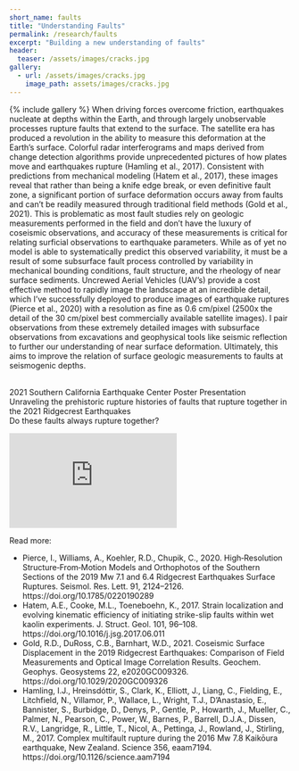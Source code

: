 ```yaml
---
short_name: faults
title: "Understanding Faults" 
permalink: /research/faults
excerpt: "Building a new understanding of faults"
header:
  teaser: /assets/images/cracks.jpg
gallery:
  - url: /assets/images/cracks.jpg
    image_path: assets/images/cracks.jpg 
---
```


{% include gallery %}
When driving forces overcome friction, earthquakes nucleate at depths within the Earth, and through largely unobservable processes rupture faults that extend to the surface. The satellite era has produced a revolution in the ability to measure this deformation at the Earth’s surface. Colorful radar interferograms and maps derived from change detection algorithms provide unprecedented pictures of how plates move and earthquakes rupture (Hamling et al., 2017). Consistent with predictions from mechanical modeling (Hatem et al., 2017), these images reveal that rather than being a knife edge break, or even definitive fault zone,  a significant portion of surface deformation occurs away from faults and can’t be readily measured through traditional field methods (Gold et al., 2021). This is problematic as most fault studies rely on geologic measurements performed in the field and don’t have the luxury of coseismic observations, and accuracy of these measurements is critical for relating surficial observations to earthquake parameters. While as of yet no model is able to systematically predict this observed variability, it must be a result of some subsurface fault process controlled by variability in mechanical bounding conditions, fault structure, and the rheology of near surface sediments. Uncrewed Aerial Vehicles (UAV’s) provide a cost effective method to rapidly image the landscape at an incredible detail, which I’ve successfully deployed to produce images of earthquake ruptures (Pierce et al., 2020) with a resolution as fine as 0.6 cm/pixel (2500x the detail of the 30 cm/pixel best commercially available satellite images). I pair observations from these extremely detailed images with subsurface observations from excavations and geophysical tools like seismic reflection to further our understanding of near surface deformation. Ultimately, this aims to improve the relation of surface geologic measurements to faults at seismogenic depths.  <br> <br>

2021 Southern California Earthquake Center Poster Presentation <br>
Unraveling the prehistoric rupture histories of faults that rupture together in the 2021 Ridgecrest Earthquakes <br>
Do these faults always rupture together? <br> 
<iframe width="auto" height="170" src="https://www.youtube.com/embed/MGTDIlHwMK4" title="YouTube video player" frameborder="0" allow="accelerometer; autoplay; clipboard-write; encrypted-media; gyroscope; picture-in-picture" allowfullscreen></iframe>


Read more: 

<ul>
  <li>Pierce, I., Williams, A., Koehler, R.D., Chupik, C., 2020. High‐Resolution Structure‐From‐Motion Models and Orthophotos of the Southern Sections of the 2019 Mw 7.1 and 6.4 Ridgecrest Earthquakes Surface Ruptures. Seismol. Res. Lett. 91, 2124–2126. https://doi.org/10.1785/0220190289</li>
  <li>Hatem, A.E., Cooke, M.L., Toeneboehn, K., 2017. Strain localization and evolving kinematic efficiency of initiating strike-slip faults within wet kaolin experiments. J. Struct. Geol. 101, 96–108. https://doi.org/10.1016/j.jsg.2017.06.011</li>
  <li>Gold, R.D., DuRoss, C.B., Barnhart, W.D., 2021. Coseismic Surface Displacement in the 2019 Ridgecrest Earthquakes: Comparison of Field Measurements and Optical Image Correlation Results. Geochem. Geophys. Geosystems 22, e2020GC009326. https://doi.org/10.1029/2020GC009326</li>
  <li>Hamling, I.J., Hreinsdóttir, S., Clark, K., Elliott, J., Liang, C., Fielding, E., Litchfield, N., Villamor, P., Wallace, L., Wright, T.J., D’Anastasio, E., Bannister, S., Burbidge, D., Denys, P., Gentle, P., Howarth, J., Mueller, C., Palmer, N., Pearson, C., Power, W., Barnes, P., Barrell, D.J.A., Dissen, R.V., Langridge, R., Little, T., Nicol, A., Pettinga, J., Rowland, J., Stirling, M., 2017. Complex multifault rupture during the 2016 Mw 7.8 Kaikōura earthquake, New Zealand. Science 356, eaam7194. https://doi.org/10.1126/science.aam7194</li>



